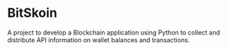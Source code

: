 # BitSkoin
A project to develop a Blockchain application using Python to collect and distribute API information on wallet balances and transactions.
